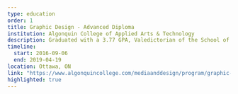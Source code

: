 ```yaml
---
type: education
order: 1
title: Graphic Design - Advanced Diploma
institution: Algonquin College of Applied Arts & Technology
description: Graduated with a 3.77 GPA, Valedictorian of the School of Media & Design, recipient of the School of Media & Design Award, Web Development teaching assistant, and grad show co-chair.
timeline:
  start: 2016-09-06
  end: 2019-04-19
location: Ottawa, ON
link: "https://www.algonquincollege.com/mediaanddesign/program/graphic-design/"
highlighted: true
---
```

